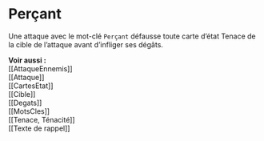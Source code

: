 # Perçant
Une attaque avec le mot-clé `Perçant` défausse toute carte d’état Tenace de la cible de l’attaque avant d’infliger ses dégâts. 

**Voir aussi :**  
[[AttaqueEnnemis]]  
[[Attaque]]  
[[CartesEtat]]  
[[Cible]]  
[[Degats]]  
[[MotsCles]]  
[[Tenace, Ténacité]]  
[[Texte de rappel]]